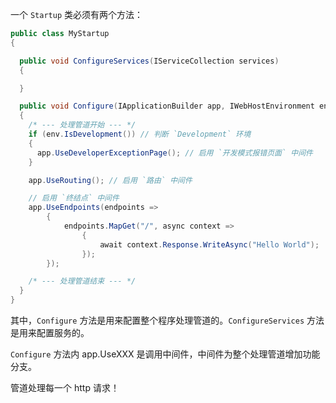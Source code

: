 一个 `Startup` 类必须有两个方法：

``` C#
public class MyStartup
{

  public void ConfigureServices(IServiceCollection services)
  {

  }

  public void Configure(IApplicationBuilder app, IWebHostEnvironment env)
  {
    /* --- 处理管道开始 --- */
    if (env.IsDevelopment()) // 判断 `Development` 环境
    {
      app.UseDeveloperExceptionPage(); // 启用 `开发模式报错页面` 中间件
    }

    app.UseRouting(); // 启用 `路由` 中间件

    // 启用 `终结点` 中间件
    app.UseEndpoints(endpoints => 
		{
			endpoints.MapGet("/", async context =>
				{
					await context.Response.WriteAsync("Hello World");
				});
		});

    /* --- 处理管道结束 --- */
  }
}
```

其中，`Configure` 方法是用来配置整个程序处理管道的。`ConfigureServices` 方法是用来配置服务的。

`Configure` 方法内 app.UseXXX 是调用中间件，中间件为整个处理管道增加功能分支。





管道处理每一个 http 请求！